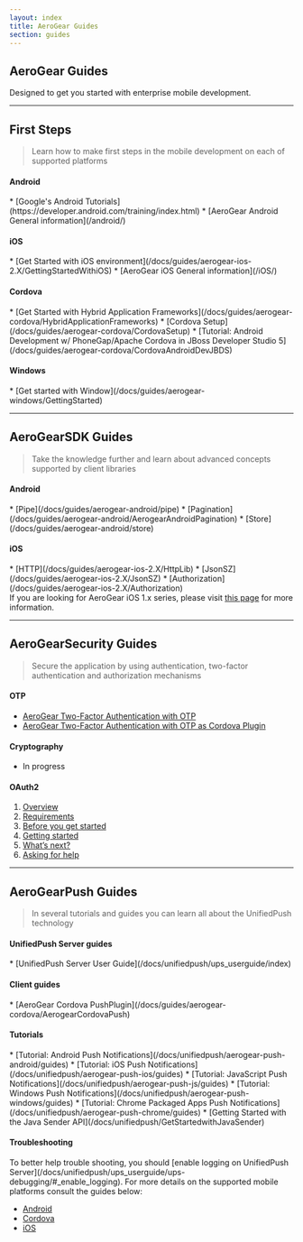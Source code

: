 ```yaml
---
layout: index
title: AeroGear Guides
section: guides
---
```



<h2 class="section-header" id="overview">AeroGear Guides</h2>
Designed to get you started with enterprise mobile development.

---

<h2 class="section-header" id="first-steps"><i class="fa fa-graduation-cap"></i> First Steps</h2>

> Learn how to make first steps in the mobile development on each of supported platforms

<h4 id="coreAndroid">Android</h4>
* [Google's Android Tutorials](https://developer.android.com/training/index.html)
* [AeroGear Android General information](/android/)

<h4 id="coreAndroid">iOS</h4>
* [Get Started with iOS environment](/docs/guides/aerogear-ios-2.X/GettingStartedWithiOS)
* [AeroGear iOS General information](/iOS/)

<h4 id="coreCordova">Cordova</h4>
* [Get Started with Hybrid Application Frameworks](/docs/guides/aerogear-cordova/HybridApplicationFrameworks)
* [Cordova Setup](/docs/guides/aerogear-cordova/CordovaSetup)
* [Tutorial: Android Development w/ PhoneGap/Apache Cordova in JBoss Developer Studio 5](/docs/guides/aerogear-cordova/CordovaAndroidDevJBDS)

<h4 id="coreWindows">Windows</h4>
* [Get started with Window](/docs/guides/aerogear-windows/GettingStarted)


---

<h2 class="section-header" id="core"><i class="fa fa-rocket"></i> AeroGear<strong>SDK</strong> Guides</h2>

> Take the knowledge further and learn about advanced concepts supported by client libraries

<h4 id="coreAndroid">Android</h4>
* [Pipe](/docs/guides/aerogear-android/pipe)
* [Pagination](/docs/guides/aerogear-android/AerogearAndroidPagination)
* [Store](/docs/guides/aerogear-android/store)

<h4 id="coreIOS1">iOS</h4>
* [HTTP](/docs/guides/aerogear-ios-2.X/HttpLib)
* [JsonSZ](/docs/guides/aerogear-ios-2.X/JsonSZ)
* [Authorization](/docs/guides/aerogear-ios-2.X/Authorization)

<div class="alert alert-info" role="alert">If you are looking for AeroGear iOS 1.x series, please visit <a href="/docs/guides/aerogear-ios/">this page</a> for more information.</div>

---

<h2 class="section-header" id="security"><i class="fa fa-shield"></i> AeroGear<strong>Security</strong> Guides</h2>

> Secure the application by using authentication, two-factor authentication and authorization mechanisms

#### OTP
* [AeroGear Two-Factor Authentication with OTP](/docs/guides/AeroGear-OTP)
* [AeroGear Two-Factor Authentication with OTP as Cordova Plugin](/docs/guides/aerogear-cordova/AerogearCordovaOTP)

#### Cryptography

* In progress

#### OAuth2

  1. [Overview](/docs/guides/security/oauth2-guide#_overview)
  2. [Requirements](/docs/guides/security/oauth2-guide/#_requirements)
  3. [Before you get started](docs/guides/security/oauth2-guide/#_before_you_get_started)
  4. [Getting started](/docs/guides/security/oauth2-guide/#_getting_started)
  5. [What’s next?](/docs/guides/security/oauth2-guide/#_what_s_next)
  6. [Asking for help](/docs/guides/security/oauth2-guide/#_asking_for_help)

---

<h2 class="section-header" id="push"><i class="fa fa-paper-plane"></i> AeroGear<strong>Push</strong> Guides</h2>

> In several tutorials and guides you can learn all about the UnifiedPush technology

<h4 id="unifiedPush">UnifiedPush Server guides</h4>
* [UnifiedPush Server User Guide](/docs/unifiedpush/ups_userguide/index)

<h4 id="pushClientGuides">Client guides</h4>
* [AeroGear Cordova PushPlugin](/docs/guides/aerogear-cordova/AerogearCordovaPush)

<h4 id="pushTutorials">Tutorials</h4>
* [Tutorial: Android Push Notifications](/docs/unifiedpush/aerogear-push-android/guides)
* [Tutorial: iOS Push Notifications](/docs/unifiedpush/aerogear-push-ios/guides)
* [Tutorial: JavaScript Push Notifications](/docs/unifiedpush/aerogear-push-js/guides)
* [Tutorial: Windows Push Notifications](/docs/unifiedpush/aerogear-push-windows/guides)
* [Tutorial: Chrome Packaged Apps Push Notifications](/docs/unifiedpush/aerogear-push-chrome/guides)
* [Getting Started with the Java Sender API](/docs/unifiedpush/GetStartedwithJavaSender)

<h4 id="pushTroubleshooting">Troubleshooting</h4>
To better help trouble shooting, you should [enable logging on UnifiedPush Server](/docs/unifiedpush/ups_userguide/ups-debugging/#_enable_logging).
For more details on the supported mobile platforms consult the guides below:

* [Android](/docs/unifiedpush/aerogear-push-android/guides/#_android_troubleshooting)
* [Cordova](/docs/unifiedpush/aerogear-push-cordova/troubleshooting)
* [iOS](/docs/unifiedpush/aerogear-push-ios/guides/#_ios_troubleshooting)

